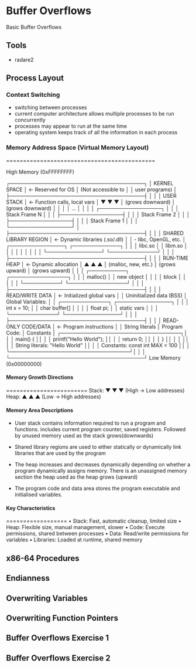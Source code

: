 # Buffer Overflows

Basic Buffer Overflows

## Tools

- radare2  

## Process Layout

### Context Switching  

- switching between processes
- current computer architecture allows multiple processes to be run concurrently  
- processes may appear to run at the same time  
- operating system keeps track of all the information in each process


### Memory Address Space (Virtual Memory Layout)  

============================================

High Memory (0xFFFFFFFF)  

┌─────────────────────────────────────┐
│              KERNEL SPACE           │ ← Reserved for OS
│         (Not accessible to          │
│           user programs)            │
├─────────────────────────────────────┤
│                                     │
│            USER STACK               │ ← Function calls, local vars
│               ▼ ▼ ▼                 │   (grows downward)
│         (grows downward)            │
│                                     │
│                 ...                 │
│                                     │
│         ┌─────────────────┐         │
│         │  Stack Frame N  │         │
│         ├─────────────────┤         │
│         │  Stack Frame 2  │         │
│         ├─────────────────┤         │
│         │  Stack Frame 1  │         │
│         └─────────────────┘         │
├─────────────────────────────────────┤
│                                     │
│        SHARED LIBRARY REGION        │ ← Dynamic libraries (.so/.dll)
│                                     │   - libc, OpenGL, etc.
│  ┌───────────────┐ ┌─────────────┐  │
│  │   libc.so     │ │  libm.so    │  │
│  │               │ │             │  │
│  └───────────────┘ └─────────────┘  │
│                                     │
├─────────────────────────────────────┤
│                                     │
│           RUN-TIME HEAP             │ ← Dynamic allocation
│               ▲ ▲ ▲                 │   (malloc, new, etc.)
│         (grows upward)              │   (grows upward)
│                                     │
│    ┌──────────┐ ┌────────────────┐  │
│    │ malloc() │ │   new object   │  │
│    │  block   │ │                │  │
│    └──────────┘ └────────────────┘  │
│                                     │
├─────────────────────────────────────┤
│                                     │
│         READ/WRITE DATA             │ ← Initialized global vars
│                                     │   Uninitialized data (BSS)
│  Global Variables:                  │
│  ┌─────────────┐ ┌───────────────┐  │
│  │ int x = 10; │ │ char buffer[] │  │
│  │ float pi;   │ │ static vars   │  │
│  └─────────────┘ └───────────────┘  │
│                                     │
├─────────────────────────────────────┤
│                                     │
│        READ-ONLY CODE/DATA          │ ← Program instructions
│                                     │   String literals
│  Program Code:                      │   Constants
│  ┌─────────────────────────────────┐│
│  │ main() {                        ││
│  │   printf("Hello World");        ││
│  │   return 0;                     ││
│  │ }                               ││
│  │                                 ││
│  │ String literals: "Hello World"  ││
│  │ Constants: const int MAX = 100  ││
│  └─────────────────────────────────┘│
│                                     │
└─────────────────────────────────────┘
Low Memory (0x00000000)

#### Memory Growth Directions 

========================
Stack:  ▼ ▼ ▼  (High → Low addresses)
Heap:   ▲ ▲ ▲  (Low → High addresses)

#### Memory Area Descriptions  

- User stack contains information required to run a program and functions. includes current program counter, saved registers. Followed by unused memory used as the stack grows(downwards)

- Shared library regions are used to either statically or dynamically link libraries that are used by the program

- The heap increases and decreases dynamically depending on whether a program dynamically assigns memory. There is an unassigned memory section the heap used as the heap grows (upward)

- The program code and data area stores the program executable and initialised variables.

#### Key Characteristics  

==================
• Stack: Fast, automatic cleanup, limited size
• Heap: Flexible size, manual management, slower
• Code: Execute permissions, shared between processes
• Data: Read/write permissions for variables
• Libraries: Loaded at runtime, shared memory  

## x86-64 Procedures

## Endianness  

## Overwriting Variables

## Overwriting Function Pointers

## Buffer Overflows Exercise 1  

## Buffer Overflows Exercise 2